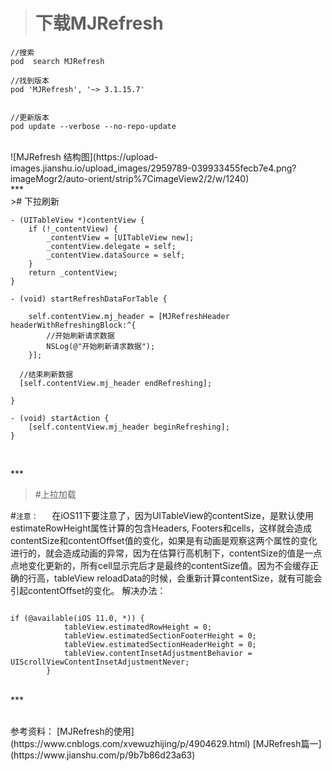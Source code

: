 ># 下载MJRefresh

```
//搜索
pod  search MJRefresh

//找到版本
pod 'MJRefresh', '~> 3.1.15.7'


//更新版本
pod update --verbose --no-repo-update
```

<br/>
![MJRefresh 结构图](https://upload-images.jianshu.io/upload_images/2959789-039933455fecb7e4.png?imageMogr2/auto-orient/strip%7CimageView2/2/w/1240)

<br/>
***
<br/>
># 下拉刷新

```
- (UITableView *)contentView {
    if (!_contentView) {
        _contentView = [UITableView new];
        _contentView.delegate = self;
        _contentView.dataSource = self;
    }
    return _contentView;
}

- (void) startRefreshDataForTable {

    self.contentView.mj_header = [MJRefreshHeader headerWithRefreshingBlock:^{
        //开始刷新请求数据
        NSLog(@"开始刷新请求数据");
    }];
    
  //结束刷新数据
  [self.contentView.mj_header endRefreshing];

}

- (void) startAction {
    [self.contentView.mj_header beginRefreshing];
}


```


<br/>
***
<br/>


>#上拉加载






#`注意：`
&emsp;  在iOS11下要注意了，因为UITableView的contentSize，是默认使用estimateRowHeight属性计算的包含Headers, Footers和cells，这样就会造成contentSize和contentOffset值的变化，如果是有动画是观察这两个属性的变化进行的，就会造成动画的异常，因为在估算行高机制下，contentSize的值是一点点地变化更新的，所有cell显示完后才是最终的contentSize值。因为不会缓存正确的行高，tableView reloadData的时候，会重新计算contentSize，就有可能会引起contentOffset的变化。
解决办法：
```

if (@available(iOS 11.0, *)) {
            tableView.estimatedRowHeight = 0;
            tableView.estimatedSectionFooterHeight = 0;
            tableView.estimatedSectionHeaderHeight = 0;
            tableView.contentInsetAdjustmentBehavior = UIScrollViewContentInsetAdjustmentNever;
        }

```



<br/>
***
<br/>

[]()

<br/>
参考资料：
[MJRefresh的使用](https://www.cnblogs.com/xvewuzhijing/p/4904629.html)
[MJRefresh篇一](https://www.jianshu.com/p/9b7b86d23a63)
